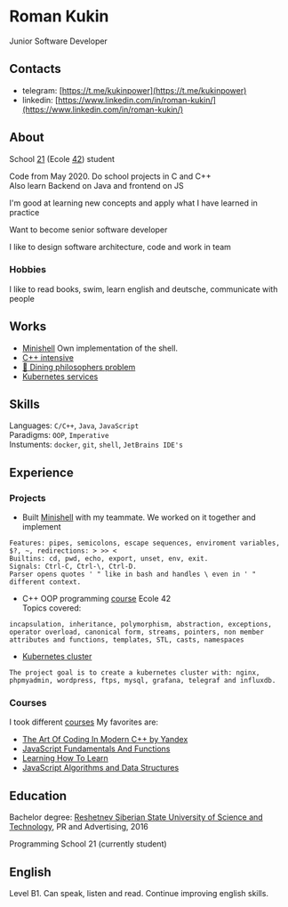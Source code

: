 # Roman Kukin
Junior Software Developer

## Contacts
* telegram: [https://t.me/kukinpower](https://t.me/kukinpower)
* linkedin: [https://www.linkedin.com/in/roman-kukin/](https://www.linkedin.com/in/roman-kukin/)

## About
School [21](https://21-school.ru/) (Ecole [42](https://42.fr/en/)) student  

Code from May 2020. Do school projects in C and C++  
Also learn Backend on Java and frontend on JS  

I'm good at learning new concepts and apply what I have learned in practice

Want to become senior software developer  

I like to design software architecture, code and work in team  

### Hobbies
I like to read books, swim, learn english and deutsche, communicate with people

## Works
* [Minishell](https://github.com/kukinpower/minishell) Own implementation of the shell.
* [C++ intensive](https://github.com/kukinpower/cpp-21)
* [🍝 Dining philosophers problem](https://github.com/kukinpower/philosophers)
* [Kubernetes services](https://github.com/kukinpower/ft_services)

## Skills
Languages: `C/C++`, `Java`, `JavaScript`  
Paradigms: `OOP`, `Imperative`  
Instuments: `docker`, `git`, `shell`, `JetBrains IDE's`

## Experience


### Projects
* Built [Minishell](https://github.com/kukinpower/minishell) with my teammate. We worked on it together and implement  
```
Features: pipes, semicolons, escape sequences, enviroment variables, $?, ~, redirections: > >> < 
Builtins: cd, pwd, echo, export, unset, env, exit.
Signals: Ctrl-C, Ctrl-\, Ctrl-D.
Parser opens quotes ' " like in bash and handles \ even in ' " different context.
```

* C++ OOP programming [course](https://github.com/kukinpower/cpp-21) Ecole 42  
Topics covered:
```
incapsulation, inheritance, polymorphism, abstraction, exceptions, operator overload, canonical form, streams, pointers, non member attributes and functions, templates, STL, casts, namespaces
```

* [Kubernetes cluster](https://github.com/kukinpower/ft_services)
```
The project goal is to create a kubernetes cluster with: nginx, phpmyadmin, wordpress, ftps, mysql, grafana, telegraf and influxdb.
```

### Courses
I took different [courses](https://github.com/kukinpower/certificates)
My favorites are:
* [The Art Of Coding In Modern C++ by Yandex](https://coursera.org/share/758e3ea206b7bbe7213df9227e1faaab)
* [JavaScript Fundamentals And Functions](https://coursera.org/share/228db663af4c27117df1aa4d888c1622)
* [Learning How To Learn](https://coursera.org/share/71b1c43f6a11408f7c66d6b56fed2ce8)
* [JavaScript Algorithms and Data Structures](https://www.freecodecamp.org/certification/kukinpower/javascript-algorithms-and-data-structures)

## Education
Bachelor degree: [Reshetnev Siberian State University of Science and Technology](http://en.sibsau.ru/), PR and Advertising, 2016  

Programming School 21 (currently student)

## English
Level B1. Can speak, listen and read. Continue improving english skills.
